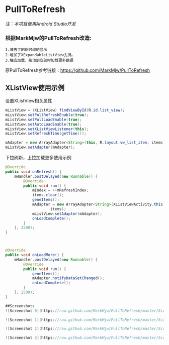 PullToRefresh
===========

*注：本项目使用Android Studio开发*

### 根据MarkMjw的PullToRefresh改造: ###
    1.减去了刷新时间的显示
    2.增加了XExpandableListView支持。
    3.触底加载，拖动到底部时加载更多数据

原PullToRefresh参考链接：https://github.com/MarkMjw/PullToRefresh

## **XListView使用示例** ##

设置XListView相关属性<br>
```java
mListView = (XListView) findViewById(R.id.list_view);
mListView.setPullRefreshEnable(true);
mListView.setPullLoadEnable(true);
mListView.setAutoLoadEnable(true);
mListView.setXListViewListener(this);
mListView.setRefreshTime(getTime());

mAdapter = new ArrayAdapter<String>(this, R.layout.vw_list_item, items);
mListView.setAdapter(mAdapter);
```

下拉刷新，上拉加载更多使用示例<br>
```java
@Override
public void onRefresh() {
    mHandler.postDelayed(new Runnable() {
        @Override
        public void run() {
            mIndex = ++mRefreshIndex;
            items.clear();
            geneItems();
            mAdapter = new ArrayAdapter<String>(XListViewActivity.this, R.layout.vw_list_item,
                    items);
            mListView.setAdapter(mAdapter);
            onLoadComplete();
        }
    }, 2500);
}



@Override
public void onLoadMore() {
    mHandler.postDelayed(new Runnable() {
        @Override
        public void run() {
            geneItems();
            mAdapter.notifyDataSetChanged();
            onLoadComplete();
        }
    }, 2500);
}

##Screenshots
![Screenshot 0](https://raw.github.com/MarkMjw/PullToRefresh/master/Screenshots/0.png)

![Screenshot 1](https://raw.github.com/MarkMjw/PullToRefresh/master/Screenshots/1.png)

![Screenshot 2](https://raw.github.com/MarkMjw/PullToRefresh/master/Screenshots/2.png)

![Screenshot 3](https://raw.github.com/MarkMjw/PullToRefresh/master/Screenshots/3.png)

